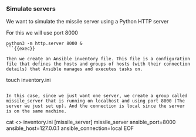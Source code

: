 ### Simulate servers
We want to simulate the missile server using a Python HTTP server

For this we will use port 8000
```
python3 -m http.server 8000 &
```{{exec}}

Then we create an Ansible inventory file. This file is a configuration file that defines the hosts and groups of hosts (with their connection details) that Ansible manages and executes tasks on.

```
touch inventory.ini
```{{exec}}

In this case, since we just want one server, we create a group called missile_server that is running on localhost and using port 8000 (The server we just set up). And the connection is local since the server is on the same machine.

```
cat <<EOF >> inventory.ini 
[missile_server]
missile_server ansible_port=8000 ansible_host=127.0.0.1 ansible_connection=local
EOF
```{{exec}}

